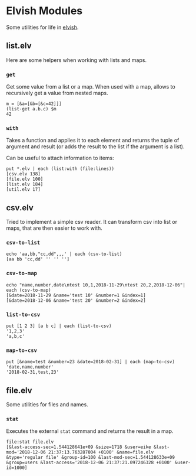 # Elvish Modules

Some utilities for life in [elvish](https://elv.sh).

## list.elv

Here are some helpers when working with lists and maps.

### `get`

Get some value from a list or a map. When used with a map, allows to
recursively get a value from nested maps.

``` elv
m = [&a=[&b=[&c=42]]]
(list-get a.b.c) $m
42
```


### `with`

Takes a function and applies it to each element and returns the tuple
of argument and result (or adds the result to the list if the argument
is a list).

Can be useful to attach information to items:

``` elv
put *.elv | each (list:with (file:lines))
[csv.elv 138]
[file.elv 100]
[list.elv 184]
[util.elv 17]
```

## csv.elv

Tried to implement a simple csv reader. It can transform csv into list
or maps, that are then easier to work with.


### `csv-to-list`

``` elv
echo 'aa,bb,"cc,dd",,,' | each (csv-to-list)
[aa bb 'cc,dd' '' '' '']
```

### `csv-to-map`

``` elv
echo "name,number,date\ntest 10,1,2018-11-29\ntest 20,2,2018-12-06"| each (csv-to-map)
[&date=2018-11-29 &name='test 10' &number=1 &index=1]
[&date=2018-12-06 &name='test 20' &number=2 &index=2]
```

### `list-to-csv`

``` elv
put [1 2 3] [a b c] | each (list-to-csv)
'1,2,3'
'a,b,c'
```

### `map-to-csv`

``` elv
put [&name=test &number=23 &date=2018-02-31] | each (map-to-csv)
'date,name,number'
'2018-02-31,test,23'
```

## file.elv

Some utilities for files and names.


### `stat`

Executes the external `stat` command and returns the result in a map.

``` elv
file:stat file.elv
[&last-access-sec=1.544128641e+09 &size=1718 &user=eike &last-mod='2018-12-06 21:37:13.763287004 +0100' &name=file.elv &type='regular file' &group-id=100 &last-mod-sec=1.544128633e+09 &group=users &last-access='2018-12-06 21:37:21.097246328 +0100' &user-id=1000]
```
